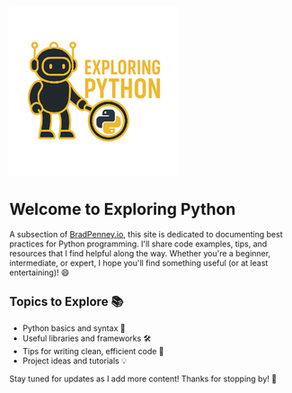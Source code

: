 <img src="images/exploring_python.png" alt="Explore Python" class="img-responsive-right" width="300">

# Welcome to Exploring Python

A subsection of [BradPenney.io](https://bradpenney.io), this site is dedicated to documenting best
practices for Python programming. I'll share code examples, tips, and resources that I find helpful
along the way. Whether you're a beginner, intermediate, or expert, I hope you'll find something
useful (or at least entertaining)! 😄

## Topics to Explore 📚

- Python basics and syntax 📝
- Useful libraries and frameworks 🛠️
- Tips for writing clean, efficient code 🧹
- Project ideas and tutorials 💡

Stay tuned for updates as I add more content! Thanks for stopping by! 👋